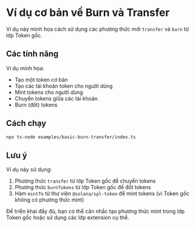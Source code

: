 # Ví dụ cơ bản về Burn và Transfer

Ví dụ này minh họa cách sử dụng các phương thức mới `transfer` và `burn` từ lớp Token gốc.

## Các tính năng

Ví dụ minh họa:
- Tạo một token cơ bản
- Tạo các tài khoản token cho người dùng
- Mint tokens cho người dùng
- Chuyển tokens giữa các tài khoản
- Burn (đốt) tokens

## Cách chạy

```bash
npx ts-node examples/basic-burn-transfer/index.ts
```

## Lưu ý

Ví dụ này sử dụng:
1. Phương thức `transfer` từ lớp Token gốc để chuyển tokens
2. Phương thức `burnTokens` từ lớp Token gốc để đốt tokens
3. Hàm `mintTo` từ thư viện `@solana/spl-token` để mint tokens (vì Token gốc không có phương thức mint)

Để triển khai đầy đủ, bạn có thể cân nhắc tạo phương thức mint trong lớp Token gốc hoặc sử dụng các lớp extension cụ thể. 